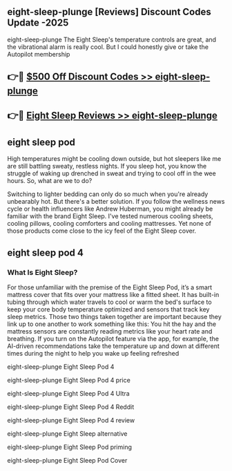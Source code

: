## eight-sleep-plunge [Reviews​] Discount Codes Update -2025

eight-sleep-plunge The Eight Sleep's temperature controls are great, and the vibrational alarm is really cool. But I could honestly give or take the Autopilot membership

## 👉🔴 [$500 Off Discount Codes >> eight-sleep-plunge](http://download.freeplayer.one?title=eight-sleep-plunge&ref=18-ES)

## 👉🔴 [Eight Sleep Reviews >> eight-sleep-plunge](http://download.freeplayer.one?title=eight-sleep-plunge&ref=18-ES)

## eight sleep pod

High temperatures might be cooling down outside, but hot sleepers like me are still battling sweaty, restless nights. If you sleep hot, you know the struggle of waking up drenched in sweat and trying to cool off in the wee hours. So, what are we to do?

Switching to lighter bedding can only do so much when you're already unbearably hot. But there's a better solution. If you follow the wellness news cycle or health influencers like Andrew Huberman, you might already be familiar with the brand Eight Sleep. I've tested numerous cooling sheets, cooling pillows, cooling comforters and cooling mattresses. Yet none of those products come close to the icy feel of the Eight Sleep cover.

## eight sleep pod 4

### What Is Eight Sleep?

For those unfamiliar with the premise of the Eight Sleep Pod, it’s a smart mattress cover that fits over your mattress like a fitted sheet. It has built-in tubing through which water travels to cool or warm the bed's surface to keep your core body temperature optimized and sensors that track key sleep metrics. Those two things taken together are important because they link up to one another to work something like this: You hit the hay and the mattress sensors are constantly reading metrics like your heart rate and breathing. If you turn on the Autopilot feature via the app, for example, the AI-driven recommendations take the temperature up and down at different times during the night to help you wake up feeling refreshed

eight-sleep-plunge Eight Sleep Pod 4

eight-sleep-plunge Eight Sleep Pod 4 price

eight-sleep-plunge Eight Sleep Pod 4 Ultra

eight-sleep-plunge Eight Sleep Pod 4 Reddit

eight-sleep-plunge Eight Sleep Pod 4 review

eight-sleep-plunge Eight Sleep alternative

eight-sleep-plunge Eight Sleep Pod priming

eight-sleep-plunge Eight Sleep Pod Cover